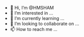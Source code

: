 - 👋 Hi, I’m @HMSHAM
- 👀 I’m interested in ...
- 🌱 I’m currently learning ...
- 💞️ I’m looking to collaborate on ...
- 📫 How to reach me ...

<!---
HMSHAM/HMSHAM is a ✨ special ✨ repository because its `README.md` (this file) appears on your GitHub profile.
You can click the Preview link to take a look at your changes.
--->
